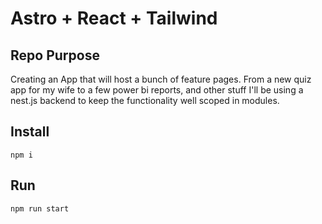 # Astro + React + Tailwind

## Repo Purpose
Creating an App that will host a bunch of feature pages. From a new quiz app for my wife to a few power bi reports, and other stuff
I'll be using a nest.js backend to keep the functionality well scoped in modules.


## Install
`npm i`

## Run
`npm run start`


